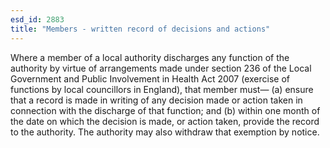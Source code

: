 ```yaml
---
esd_id: 2883
title: "Members - written record of decisions and actions"
---
```


Where a member of a local authority discharges any function of the authority by virtue of arrangements made under section 236 of the Local Government and Public Involvement in Health Act 2007 (exercise of functions by local councillors in England), that member must—
(a) ensure that a record is made in writing of any decision made or action taken in connection with the discharge of that function; and
(b) within one month of the date on which the decision is made, or action taken, provide the record to the authority.
The authority may also withdraw that exemption by notice.

